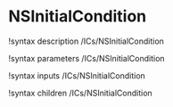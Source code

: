 # NSInitialCondition

!syntax description /ICs/NSInitialCondition

!syntax parameters /ICs/NSInitialCondition

!syntax inputs /ICs/NSInitialCondition

!syntax children /ICs/NSInitialCondition
